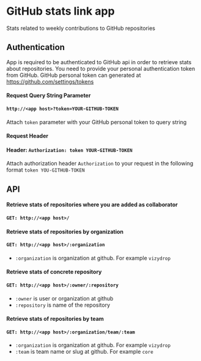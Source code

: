 # GitHub stats link app
Stats related to weekly contributions to GitHub repositories
 
## Authentication
App is required to be authenticated to GitHub api in order to retrieve stats about repositories. You need to provide your personal authentication token from GitHub. GitHub personal token can generated at https://github.com/settings/tokens

#### Request Query String Parameter
#### ``http://<app host>?token=YOUR-GITHUB-TOKEN``
Attach ``token`` parameter with your GitHub personal token to query string

#### Request Header

#### Header: ``Authorization: token YOUR-GITHUB-TOKEN``  
Attach authorization header ``Authorization`` to your request in the following format ``token YOU-GITHUB-TOKEN`` 

## API

#### Retrieve stats of repositories where you are added as collaborator
#### ``GET: http://<app host>/``

#### Retrieve stats of repositories by organization
#### ``GET: http://<app host>/:organization`` 
- ``:organization`` is organization at github. For example ``vizydrop`` 

#### Retrieve stats of concrete repository 
#### ``GET: http://<app host>/:owner/:repository`` 
- ``:owner`` is user or organization at github
- ``:repository`` is name of the repository

#### Retrieve stats of repositories by team 
#### ``GET: http://<app host>/:organization/team/:team`` 
- ``:organization`` is organization at github. For example ``vizydrop`` 
- ``:team`` is team name or slug at github. For example ``core`` 